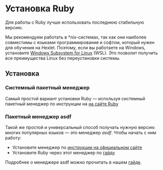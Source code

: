 # Установка Ruby

Для работы с Ruby лучше использовать последнюю стабильную версию.

Мы рекомендуем работать в *nix-системах, так как они наиболее совместимы с языками программирования и софтом, который нужен для обучения на Hexlet. Поэтому, если вы работаете на Windows, установите [Windows Subsystem for Linux](https://docs.microsoft.com/ru-ru/windows/wsl/install-win10) (WSL). Это позволит получить все преимущества Linux без переустановки системы.

## Установка

### Системный пакетный менеджер

Самый простой вариант установки Ruby — используя системный пакетный менеджер по инструкции на [на сайте Ruby](https://www.ruby-lang.org/en/documentation/installation/)

### Пакетный менеджер asdf

Такой же простой и универсальный способ получать нужную версию многих популярных языков — это менеджер *asdf*. Чтобы начать с ним работу:
* Установите менеджер по [инструкции на официальном сайте](https://asdf-vm.com/guide/getting-started.html#_3-install-asdf)
* Установите Ruby через этот менеджер по [гайду](https://github.com/asdf-vm/asdf-ruby)

Подробнее о менеджере asdf можно прочитать в нашем [гайде](https://guides.hexlet.io/version_managers/).
